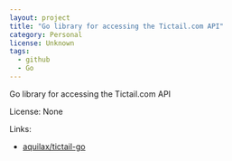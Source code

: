 ```yaml
---
layout: project
title: "Go library for accessing the Tictail.com API"
category: Personal
license: Unknown
tags:
  - github
  - Go
---
```


Go library for accessing the Tictail.com API

License: None

Links:

* [aquilax/tictail-go](https://github.com/aquilax/tictail-go)
